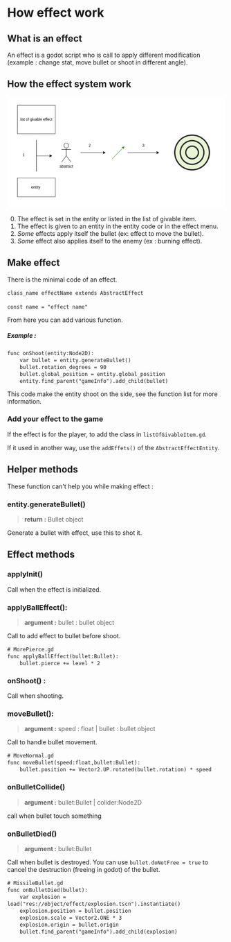 # How effect work
## What is an effect
An effect is a godot script who is call to apply different modification (example : change stat, move bullet or shoot in different angle).

## How the effect system work
![](../../asset/effect_system.png)

0. The effect is set in the entity or listed in the list of givable item.
1. The effect is given to an entity in the entity code or in the effect menu.
2. *Some* effects apply itself the bullet (ex: effect to move the bullet).
3. *Some* effect also applies itself to the enemy (ex : burning effect).


## Make effect

There is the minimal code of an effect.
```gdscript
class_name effectName extends AbstractEffect

const name = "effect name"
```
From here you can add various function.

##### Example :
```gdscript
func onShoot(entity:Node2D):
	var bullet = entity.generateBullet()
	bullet.rotation_degrees = 90
	bullet.global_position = entity.global_position
	entity.find_parent("gameInfo").add_child(bullet)
```
This code make the entity shoot on the side, see the function list for more information.

### Add your effect to the game
If the effect is for the player, to add the class in `listOfGivableItem.gd`.

If it used in another way, use the `addEffets()` of the `AbstractEffectEntity`.

## Helper methods
These function can't help you while making effect :
### entity.generateBullet()
> **return :** Bullet object
 
Generate a bullet with effect, use this to shot it.

## Effect methods

### applyInit()
Call when the effect is initialized.

### applyBallEffect():
> **argument :** bullet : bullet object

Call to add effect to bullet before shoot.
```gdscript
# MorePierce.gd
func applyBallEffect(bullet:Bullet):
	bullet.pierce += level * 2
```	
### onShoot() :
Call when shooting.

### moveBullet():
> **argument :** speed : float | bullet : bullet object

Call to handle bullet movement.
```gdscript
# MoveNormal.gd
func moveBullet(speed:float,bullet:Bullet):
	bullet.position += Vector2.UP.rotated(bullet.rotation) * speed
```

### onBulletCollide()
> **argument :** bullet:Bullet | colider:Node2D

call when bullet touch something


### onBulletDied()
> **argument :** bullet:Bullet

Call when bullet is destroyed.
You can use `bullet.doNotFree = true` to cancel the destruction (freeing in godot) of the bullet.

```gdscript
# MissileBullet.gd
func onBulletDied(bullet):
	var explosion = load("res://object/effect/explosion.tscn").instantiate()
	explosion.position = bullet.position
	explosion.scale = Vector2.ONE * 3
	explosion.origin = bullet.origin
	bullet.find_parent("gameInfo").add_child(explosion)		
```